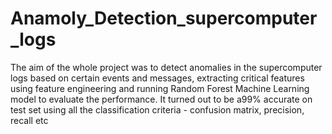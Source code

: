 # Anamoly_Detection_supercomputer_logs
The aim of the whole project was to detect anomalies in the supercomputer logs based on certain events and messages, extracting critical features using feature engineering and running Random Forest Machine Learning model to evaluate the performance. It turned out to be a99% accurate on test set using all the classification criteria - confusion matrix, precision, recall etc
